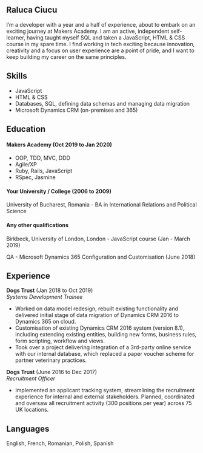 ## Raluca Ciucu

I’m a developer with a year and a half of experience, about to embark on an exciting journey at Makers Academy. I am an active, independent self-learner, having taught myself SQL and taken a JavaScript, HTML & CSS course in my spare time. I find working in tech exciting because innovation, creativity and a focus on user experience are a point of pride, and I want to keep building my career on the same principles.

## Skills

- JavaScript
- HTML & CSS
- Databases, SQL, defining data schemas and managing data migration
- Microsoft Dynamics CRM (on-premises and 365)

## Education

#### Makers Academy (Oct 2019 to Jan 2020)

- OOP, TDD, MVC, DDD
- Agile/XP
- Ruby, Rails, JavaScript
- RSpec, Jasmine

#### Your University / College (2006 to 2009)

University of Bucharest, Romania - BA in International Relations and Political Science

#### Any other qualifications

Birkbeck, University of London, London - JavaScript course (Jan - March 2019)

QA - Microsoft Dynamics 365 Configuration and Customisation (June 2018)

## Experience

**Dogs Trust** (Jan 2018 to Oct 2019)    
*Systems Development Trainee*  
- Worked on data model redesign, rebuilt existing functionality and delivered 
  initial stage of data migration of Dynamics CRM 2016 to Dynamics 365 on cloud.
- Customisation of existing Dynamics CRM 2016 system (version 8.1), including 
  extending existing entities, building new forms, business rules, form scripting, workflow and views.
- Took over a project delivering integration of a 3rd-party online service with our internal database, 
  which replaced a paper voucher scheme for partner veterinary practices. 

**Dogs Trust** (June 2016 to Dec 2017)   
*Recruitment Officer*  
- Implemented an applicant tracking system, streamlining the recruitment experience 
  for internal and external stakeholders. Planned, coordinated and oversaw all recruitment 
  activity (300 positions per year) across 75 UK locations.

## Languages

English, French, Romanian, Polish, Spanish
